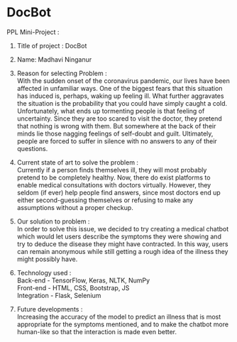 # DocBot
PPL Mini-Project :

1. Title of project : DocBot  

2. Name: Madhavi Ninganur

3. Reason for selecting Problem :  
With the sudden onset of the coronavirus pandemic, our lives have been affected in unfamiliar ways. One of the biggest fears that this situation has induced is, perhaps, waking up feeling ill. What further aggravates the situation is the probability that you could have simply caught a cold. Unfortunately, what ends up tormenting people is that feeling of uncertainty. Since they are too scared to visit the doctor, they pretend that nothing is wrong with them. But somewhere at the back of their minds lie those nagging feelings of self-doubt and guilt. Ultimately, people are forced to suffer in silence with no answers to any of their questions.  

4. Current state of art to solve the problem :  
Currently if a person finds themselves ill, they will most probably pretend to be completely healthy.
Now, there do exist platforms to enable medical consultations with doctors virtually. However, they seldom (if ever) help people find answers, since most doctors end up either second-guessing themselves or refusing to make any assumptions without a proper checkup.  

5. Our solution to problem :  
In order to solve this issue, we decided to try creating a medical chatbot which would let users describe the symptoms they were showing and try to deduce the disease they might have contracted. In this way, users can remain anonymous while still getting a rough idea of the illness they might possibly have.  

6. Technology used :  
Back-end - TensorFlow, Keras, NLTK, NumPy  
Front-end - HTML, CSS, Bootstrap, JS  
Integration - Flask, Selenium  

7. Future developments :  
Increasing the accuracy of the model to predict an illness that is most appropriate for the symptoms mentioned, and to make the chatbot more human-like so that the interaction is made even better.

